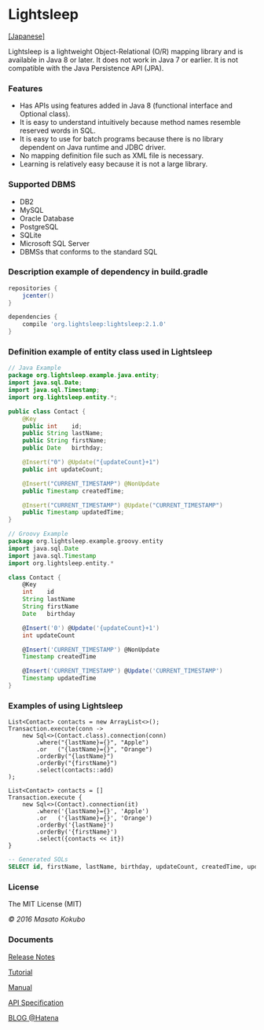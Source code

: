 Lightsleep
===========

[[Japanese]](README_ja.md)

Lightsleep is a lightweight Object-Relational (O/R) mapping library and is available in Java 8 or later. It does not work in Java 7 or earlier.
It is not compatible with the Java Persistence API (JPA).

### Features

- Has APIs using features added in Java 8 (functional interface and Optional class).
- It is easy to understand intuitively because method names resemble reserved words in SQL.
- It is easy to use for batch programs because there is no library dependent on Java runtime and JDBC driver.
- No mapping definition file such as XML file is necessary.
- Learning is relatively easy because it is not a large library.

### Supported DBMS

- DB2
- MySQL
- Oracle Database
- PostgreSQL
- SQLite
- Microsoft SQL Server
- DBMSs that conforms to the standard SQL

### Description example of dependency in build.gradle

```gradle:build.gradle
repositories {
    jcenter()
}

dependencies {
    compile 'org.lightsleep:lightsleep:2.1.0'
}
```
### Definition example of entity class used in Lightsleep

```java:Contact.java
// Java Example
package org.lightsleep.example.java.entity;
import java.sql.Date;
import java.sql.Timestamp;
import org.lightsleep.entity.*;

public class Contact {
	@Key
	public int    id;
	public String lastName;
	public String firstName;
	public Date   birthday;

	@Insert("0") @Update("{updateCount}+1")
	public int updateCount;

	@Insert("CURRENT_TIMESTAMP") @NonUpdate
	public Timestamp createdTime;

	@Insert("CURRENT_TIMESTAMP") @Update("CURRENT_TIMESTAMP")
	public Timestamp updatedTime;
}
```

```groovy:Contact.groovy
// Groovy Example
package org.lightsleep.example.groovy.entity
import java.sql.Date
import java.sql.Timestamp
import org.lightsleep.entity.*

class Contact {
	@Key
	int    id
	String lastName
	String firstName
	Date   birthday

	@Insert('0') @Update('{updateCount}+1')
	int updateCount

	@Insert('CURRENT_TIMESTAMP') @NonUpdate
	Timestamp createdTime

	@Insert('CURRENT_TIMESTAMP') @Update('CURRENT_TIMESTAMP')
	Timestamp updatedTime
}
```

### Examples of using Lightsleep

```java:Java
List<Contact> contacts = new ArrayList<>();
Transaction.execute(conn ->
    new Sql<>(Contact.class).connection(conn)
        .where("{lastName}={}", "Apple")
        .or   ("{lastName}={}", "Orange")
        .orderBy("{lastName}")
        .orderBy("{firstName}")
        .select(contacts::add)
);
```

```groovy:Groovy
List<Contact> contacts = []
Transaction.execute {
    new Sql<>(Contact).connection(it)
        .where('{lastName}={}', 'Apple')
        .or   ('{lastName}={}', 'Orange')
        .orderBy('{lastName}')
        .orderBy('{firstName}')
        .select({contacts << it})
}
```

```sql
-- Generated SQLs
SELECT id, firstName, lastName, birthday, updateCount, createdTime, updatedTime FROM Contact WHERE lastName='Apple' OR lastName='Orange' ORDER BY lastName ASC, firstName ASC
```

### License

The MIT License (MIT)

*&copy; 2016 Masato Kokubo*

### Documents

[Release Notes](ReleaseNotes.md)

[Tutorial](Tutorial.md)

[Manual](Manual.md)

[API Specification](http://masatokokubo.github.io/Lightsleep/javadoc/index.html)

<a href="http://lightsleep.hatenablog.com/" target="_blank">BLOG @Hatena</a>
